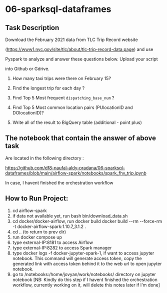 # 06-sparksql-dataframes

## Task Description
Download the February 2021 data from TLC Trip Record website

(https://www1.nyc.gov/site/tlc/about/tlc-trip-record-data.page) and use

Pyspark to analyze and answer these questions below. Upload your script

into Github or Gdrive.

1. How many taxi trips were there on February 15?

2. Find the longest trip for each day ?

3. Find Top 5 Most frequent `dispatching_base_num` ?

4. Find Top 5 Most common location pairs (PUlocationID and DOlocationID)?

5. Write all of the result to BigQuery table (additional - point plus)

## The notebook that contain the answer of above task

Are located in the following directory :

https://github.com/df8-naufal-aldy-pradana/06-sparksql-dataframes/blob/main/airflow-spark/notebooks/spark_fhv_trip.ipynb

In case, I havent finished the orchestration workflow

## How to Run Project:
1. cd airflow-spark 
2. if data not available yet, run bash bin/download_data.sh
3. cd docker/docker-airflow, run docker build docker build --rm --force-rm -t docker-airflow-spark:1.10.7_3.1.2 .
4. cd .. (to return to prev dir)
5. run docker compose up
6. type external-IP:8181 to access Airflow
7. type external-IP:8282 to access Spark manager
8. type docker logs -f docker-jupyter-spark-1, if want to access jupyter notebook.  This command will generate access token, copy the generated link with access token behind it to the web url to open jupyter notebook.
9. go to /notebooks:/home/jovyan/work/notebooks/ directory on jupyter notebook [NB: Kindly do this step if I havent finished the orchestration workflow, currently working on it, will delete this notes later if I'm done]
